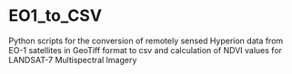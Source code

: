 # EO1_to_CSV
Python scripts for the conversion of remotely sensed Hyperion data from EO-1 satellites in GeoTiff format to csv and calculation of NDVI values for LANDSAT-7 Multispectral Imagery
